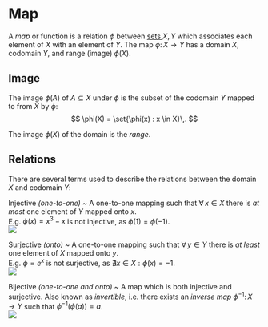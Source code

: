 Map
===
A *map* or function is a relation $\phi$ between [sets
](set.md) $X,Y$ which associates each element of $X$ with an element of $Y$.
The map $\phi\colon X \rightarrow Y$ has a domain $X$, codomain $Y$, and range (image) $\phi(X)$. 

Image
-----
The image $\phi(A)$ of $A\subseteq X$ under $\phi$ is the subset of the codomain $Y$ mapped to from $X$ by $\phi$:
$$
\phi(X) = \set{\phi(x) : x \in X}\,.
$$

The image $\phi(X)$ of the domain is the *range*.

Relations
---------
There are several terms used to describe the relations between the domain $X$ and codomain $Y$:

Injective *(one-to-one)*
 ~ A one-to-one mapping such that $\forall\, x\in X$ there is *at most* one element of $Y$ mapped onto $x$.  
 E.g. $\phi(x)=x^3-x$ is not injective, as $\phi(1) = \phi(-1)$.  
 ![](https://upload.wikimedia.org/wikipedia/commons/thumb/0/02/Injection.svg/200px-Injection.svg.png)
 
Surjective *(onto)*
 ~ A one-to-one mapping such that $\forall\, y\in Y$ there is *at least* one element of $X$ mapped onto $y$.  
 E.g. $\phi=e^x$ is not surjective, as $\nexists x\in X:\phi(x)=-1$.  
 ![](https://upload.wikimedia.org/wikipedia/commons/thumb/6/6c/Surjection.svg/200px-Surjection.svg.png)

Bijective *(one-to-one and onto)*
 ~ A map which is both injective and surjective. Also known as *invertible*, i.e. there exists an *inverse map* $\phi^{-1}\colon X\rightarrow Y$ such that $\phi^{-1}(\phi(a)) = a$.  
 ![](https://upload.wikimedia.org/wikipedia/commons/thumb/a/a5/Bijection.svg/200px-Bijection.svg.png)